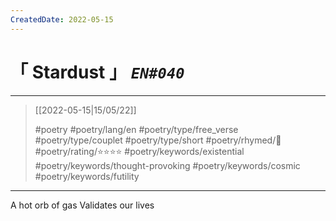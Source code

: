 ```yaml
---
CreatedDate: 2022-05-15
---
```

# &#12300; Stardust &#12301; *`EN#040`*

---

> [[2022-05-15|15/05/22]]
> 
> #poetry 
> #poetry/lang/en 
> #poetry/type/free_verse #poetry/type/couplet #poetry/type/short 
> #poetry/rhymed/🔴 
> #poetry/rating/⭐⭐⭐⭐ 
> #poetry/keywords/existential #poetry/keywords/thought-provoking #poetry/keywords/cosmic #poetry/keywords/futility 

---

A hot orb of gas
Validates our lives